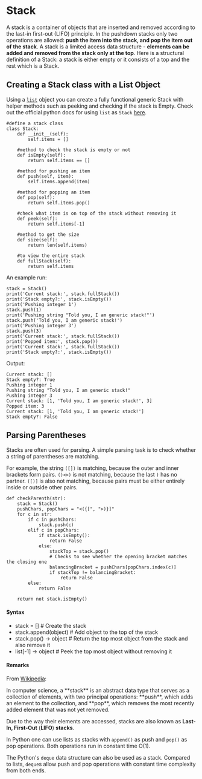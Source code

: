 # Stack


A stack is a container of objects that are inserted and removed according to the last-in first-out (LIFO) principle. In the pushdown stacks only two operations are allowed: **push the item into the stack, and pop the item out of the stack**. A stack is a limited access data structure - **elements can be added and removed from the stack only at the top**. Here is a structural definition of a Stack:
a stack is either empty or
it consists  of a top and the rest which is a Stack.



## Creating a Stack class with a List Object


Using a [`list`](https://docs.python.org/3/tutorial/datastructures.html) object you can create a fully functional generic Stack with helper methods such as peeking and checking if the stack is Empty. Check out the official python docs for using `list` as `Stack` [here](https://docs.python.org/3/tutorial/datastructures.html#using-lists-as-stacks).

```
#define a stack class
class Stack:
    def __init__(self):
        self.items = []
    
    #method to check the stack is empty or not
    def isEmpty(self):
        return self.items == []
    
    #method for pushing an item 
    def push(self, item):
        self.items.append(item)

    #method for popping an item 
    def pop(self):
        return self.items.pop()
    
    #check what item is on top of the stack without removing it
    def peek(self):
        return self.items[-1]

    #method to get the size
    def size(self):
        return len(self.items)

    #to view the entire stack
    def fullStack(self):
        return self.items

```

An example run:

```
stack = Stack()
print('Current stack:', stack.fullStack())
print('Stack empty?:', stack.isEmpty())
print('Pushing integer 1')
stack.push(1)
print('Pushing string "Told you, I am generic stack!"')
stack.push('Told you, I am generic stack!')
print('Pushing integer 3')
stack.push(3)
print('Current stack:', stack.fullStack())
print('Popped item:', stack.pop())
print('Current stack:', stack.fullStack())
print('Stack empty?:', stack.isEmpty())

```

Output:

```
Current stack: []
Stack empty?: True
Pushing integer 1
Pushing string "Told you, I am generic stack!"
Pushing integer 3
Current stack: [1, 'Told you, I am generic stack!', 3]
Popped item: 3
Current stack: [1, 'Told you, I am generic stack!']
Stack empty?: False

```



## Parsing Parentheses


Stacks are often used for parsing. A simple parsing task is to check whether a string of parentheses are matching.

For example, the string `([])` is matching, because the outer and inner brackets form pairs. `()<>)` is not matching, because the last `)` has no partner. `([)]` is also not matching, because pairs must be either entirely inside or outside other pairs.

```
def checkParenth(str):
    stack = Stack()
    pushChars, popChars = "<({[", ">)}]"
    for c in str:
        if c in pushChars:
            stack.push(c)
        elif c in popChars:
            if stack.isEmpty():
                return False
            else:
                stackTop = stack.pop()
                # Checks to see whether the opening bracket matches the closing one
                balancingBracket = pushChars[popChars.index(c)]
                if stackTop != balancingBracket:
                    return False
        else:
            return False

    return not stack.isEmpty()

```



#### Syntax


- stack = []  # Create the stack
- stack.append(object)  # Add object to the top of the stack
- stack.pop() -> object  # Return the top most object from the stack and also remove it
- list[-1] -> object  # Peek the top most object without removing it



#### Remarks


From [Wikipedia](https://en.wikipedia.org/wiki/Stack_(abstract_data_type)):

> 
<p>In computer science, a **stack** is an abstract data type that serves as a
collection of elements, with two principal operations: **push**, which
adds an element to the collection, and **pop**, which removes the most
recently added element that was not yet removed.</p>


Due to the way their elements are accessed, stacks are also known as **Last-In, First-Out** (**LIFO**) **stacks**.

In Python one can use lists as stacks with `append()` as push and `pop()` as pop operations. Both operations run in constant time O(1).

The Python's `deque` data structure can also be used as a stack. Compared to lists, `deque`s allow push and pop operations with constant time complexity from both ends.

